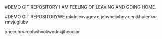 #DEMO GIT REPOSITORY
I AM FEELING OF LEAVING AND GOING HOME.



#DEMO GIT REPOSITORYWE
mkdnjebvugev e jebvheijvhnv cenjkhuienkvr rmvjugiubv



xnecuhrvireohvihvokwndokjihcodjor